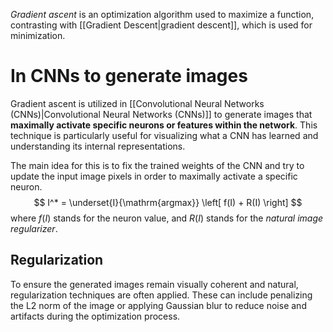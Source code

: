 *Gradient ascent* is an optimization algorithm used to maximize a function, contrasting with [[Gradient Descent|gradient descent]], which is used for minimization.

# In CNNs to generate images
Gradient ascent is utilized in [[Convolutional Neural Networks (CNNs)|Convolutional Neural Networks (CNNs)]] to generate images that **maximally activate specific neurons or features within the network**. This technique is particularly useful for visualizing what a CNN has learned and understanding its internal representations.

The main idea for this is to fix the trained weights of the CNN and try to update the input image pixels in order to maximally activate a specific neuron.
$$
I^* = \underset{I}{\mathrm{argmax}} \left[ f(I) + R(I) \right] 
$$
where $f(I)$ stands for the neuron value, and $R(I)$ stands for the *natural image regularizer*. 

## Regularization
To ensure the generated images remain visually coherent and natural, regularization techniques are often applied. These can include penalizing the L2 norm of the image or applying Gaussian blur to reduce noise and artifacts during the optimization process.




